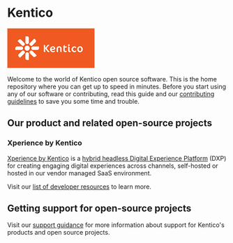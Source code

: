 # Kentico

![Kentico logo](https://github.com/Kentico/Home/raw/main/images/kentico_rgb_small_200px.png)

Welcome to the world of Kentico open source software. This is the home repository where you can get up to speed in minutes.
Before you start using any of our software or contributing, read this guide and our [contributing guidelines](https://github.com/Kentico/.github/blob/master/CONTRIBUTING.md) to save you some time and trouble.

## Our product and related open-source projects

### Xperience by Kentico

[Xperience by Kentico](https://www.kentico.com/) is a [hybrid headless Digital Experience Platform](https://www.kentico.com/platforms/xperience-by-kentico) (DXP) for creating engaging digital experiences across channels, self-hosted or hosted in our vendor managed SaaS environment.

Visit our [list of developer resources](https://community.kentico.com/resource-hub) to learn more.

## Getting support for open-source projects

Visit our [support guidance](https://github.com/Kentico/.github/blob/main/SUPPORT.md) for more information about support for Kentico's products and open source projects.
